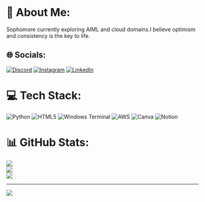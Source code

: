 # 💫 About Me:
Sophomore currently exploring AIML and cloud domains.I believe optimism and consistency is the key to life.


## 🌐 Socials:
[![Discord](https://img.shields.io/badge/Discord-%237289DA.svg?logo=discord&logoColor=white)](https://discord.gg/zoella2656_32351) [![Instagram](https://img.shields.io/badge/Instagram-%23E4405F.svg?logo=Instagram&logoColor=white)](https://instagram.com/zoella_ivele) [![LinkedIn](https://img.shields.io/badge/LinkedIn-%230077B5.svg?logo=linkedin&logoColor=white)](https://linkedin.com/in/sayantika-dey-232b80271) 

# 💻 Tech Stack:
![Python](https://img.shields.io/badge/python-3670A0?style=for-the-badge&logo=python&logoColor=ffdd54) ![HTML5](https://img.shields.io/badge/html5-%23E34F26.svg?style=for-the-badge&logo=html5&logoColor=white) ![Windows Terminal](https://img.shields.io/badge/Windows%20Terminal-%234D4D4D.svg?style=for-the-badge&logo=windows-terminal&logoColor=white) ![AWS](https://img.shields.io/badge/AWS-%23FF9900.svg?style=for-the-badge&logo=amazon-aws&logoColor=white) ![Canva](https://img.shields.io/badge/Canva-%2300C4CC.svg?style=for-the-badge&logo=Canva&logoColor=white) ![Notion](https://img.shields.io/badge/Notion-%23000000.svg?style=for-the-badge&logo=notion&logoColor=white)
# 📊 GitHub Stats:
![](https://github-readme-stats.vercel.app/api?username=sayantika-dey25&theme=dark&hide_border=false&include_all_commits=false&count_private=false)<br/>
![](https://github-readme-streak-stats.herokuapp.com/?user=sayantika-dey25&theme=dark&hide_border=false)<br/>
![](https://github-readme-stats.vercel.app/api/top-langs/?username=sayantika-dey25&theme=dark&hide_border=false&include_all_commits=false&count_private=false&layout=compact)

---
[![](https://visitcount.itsvg.in/api?id=sayantika-dey25&icon=0&color=8)](https://visitcount.itsvg.in)

